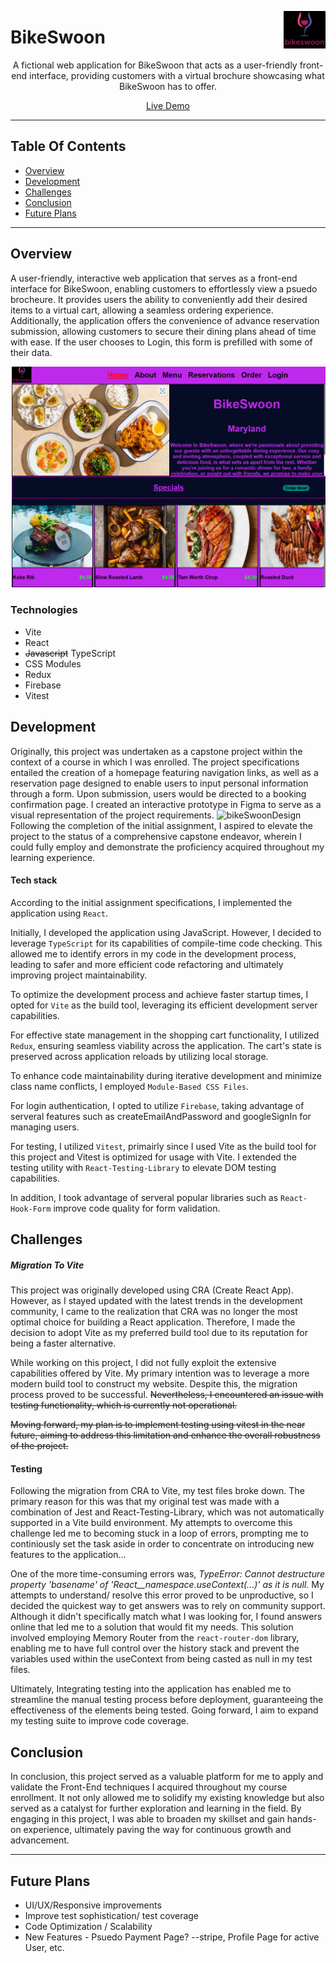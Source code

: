 <a target="_blank" href="https://sean5505bikeswoon.netlify.app/"> <img src="public/assets/logo.jpg" align="right" height="60" />
</a>

# BikeSwoon

<p align="center">A fictional web application for BikeSwoon that acts as a user-friendly front-end interface, providing customers with a virtual brochure showcasing what BikeSwoon has to offer.</p>

<p align="center"> <a target="_blank" href="https://sean5505bikeswoon.netlify.app/"> Live Demo </a> </p>

---
## Table Of Contents
  - [Overview](#overview)
  - [Development](#development)
  - [Challenges](#challenges)
  - [Conclusion](#conclusion)
  - [Future Plans](#future-plans)
---

## Overview

A user-friendly, interactive web application that serves as a front-end interface for BikeSwoon, enabling customers to effortlessly view a psuedo brocheure. It provides users the ability to conveniently add their desired items to a virtual cart, allowing a seamless ordering experience. Additionally, the application offers the convenience of advance reservation submission, allowing customers to secure their dining plans ahead of time with ease. If the user chooses to Login, this form is prefilled with some of their data. 

![Website Image](public/assets/bikeSwoonIntro.png) 

### Technologies
- Vite
- React
- ~~Javascript~~ TypeScript
- CSS Modules
- Redux
- Firebase
- Vitest

## Development

Originally, this project was undertaken as a capstone project within the context of a course in which I was enrolled. The project specifications entailed the creation of a homepage featuring navigation links, as well as a reservation page designed to enable users to input personal information through a form. Upon submission, users would be directed to a booking confirmation page. I created an interactive prototype in Figma to serve as a visual representation of the project requirements.
![bikeSwoonDesign](https://github.com/sean5505/testtt/assets/110543268/d53c8531-f2fa-4136-99ab-6923269e30d7)
Following the completion of the initial assignment, I aspired to elevate the project to the status of a comprehensive capstone endeavor, wherein I could fully employ and demonstrate the proficiency acquired throughout my learning experience.

#### **Tech stack**

According to the initial assignment specifications, I implemented the application using `React`. 

Initially, I developed the application using JavaScript. However, I decided to leverage `TypeScript` for its capabilities of compile-time code checking. This allowed me to identify errors in my code in the development process, leading to safer and more efficient code refactoring and ultimately improving project maintainability.

To optimize the development process and achieve faster startup times, I opted for `Vite` as the build tool, leveraging its efficient development server capabilities. 

For effective state management in the shopping cart functionality, I utilized `Redux`, ensuring seamless viability across the application. The cart's state is preserved across application reloads by utilizing local storage. 

To enhance code maintainability during iterative development and minimize class name conflicts, I employed `Module-Based CSS Files`. 

For login authentication, I opted to utilize `Firebase`, taking advantage of serveral features such as createEmailAndPassword and googleSignIn for managing users. 

For testing, I utilized `Vitest`, primairly since I used Vite as the build tool for this project and Vitest is optimized for usage with Vite. I extended the testing utility with `React-Testing-Library` to elevate DOM testing capabilities.

In addition, I took advantage of serveral popular libraries such as `React-Hook-Form` improve code quality for form validation.  

## Challenges

##### **Migration To Vite**

This project was originally developed using CRA (Create React App). However, as I stayed updated with the latest trends in the development community, I came to the realization that CRA was no longer the most optimal choice for building a React application. Therefore, I made the decision to adopt Vite as my preferred build tool due to its reputation for being a faster alternative.

While working on this project, I did not fully exploit the extensive capabilities offered by Vite. My primary intention was to leverage a more modern build tool to construct my website. Despite this, the migration process proved to be successful. ~~Nevertheless, I encountered an issue with testing functionality, which is currently not operational.~~

~~Moving forward, my plan is to implement testing using vitest in the near future, aiming to address this limitation and enhance the overall robustness of the project.~~

#### **Testing**

Following the migration from CRA to Vite, my test files broke down. The primary reason for this was that my original test was made with a combination of Jest and React-Testing-Library, which was not automatically supported in a Vite build environment. My attempts to overcome this challenge led me to becoming stuck in a loop of errors, prompting me to continiously set the task aside in order to concentrate on introducing new features to the application…

One of the more time-consuming errors was, *TypeError: Cannot destructure property 'basename' of 'React__namespace.useContext(...)' as it is null.* My attempts to understand/ resolve this error proved to be unproductive, so I decided the quickest way to get answers was to rely on community support. Although it didn't specifically match what I was looking for, I found answers online that led me to a solution that would fit my needs. This solution involved employing Memory Router from the `react-router-dom` library, enabling me to have full control over the history stack and prevent the variables used within the useContext from being casted as null in my test files.

Ultimately, Integrating testing into the application has enabled me to streamline the manual testing process before deployment, guaranteeing the effectiveness of the elements being tested. Going forward, I aim to expand my testing suite to improve code coverage.


## Conclusion

In conclusion, this project served as a valuable platform for me to apply and validate the Front-End techniques I acquired throughout my course enrollment. It not only allowed me to solidify my existing knowledge but also served as a catalyst for further exploration and learning in the field. By engaging in this project, I was able to broaden my skillset and gain hands-on experience, ultimately paving the way for continuous growth and advancement.

---
## Future Plans
- UI/UX/Responsive improvements
- Improve test sophistication/ test coverage
- Code Optimization / Scalability
- New Features - Psuedo Payment Page? --stripe, Profile Page for active User, etc. 

